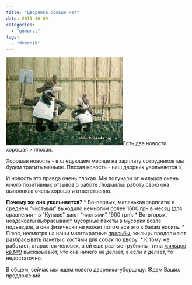 ```yaml
---
title: "Дворника больше нет"
date: 2011-10-09
categories: 
  - "general"
tags: 
  - "dvornik"
---
```


![](/wp-content/uploads/2011/10/dvornik2.jpg "Дворник ОСББ")Есть две новости: хорошая и плохая.

Хорошая новость - в следующем месяце на зарплату сотрудников мы будем тратить меньше. Плохая новость - наш дворник увольняется :(

И новость это правда очень плохая. Мы получали от жильцов очень много позитивных отзывов о работе Людмилы: работу свою она выполняла очень хорошо и ответственно.

**Почему же она увольняется?** \* Во-первых, маленькая зарплата: в среднем "чистыми" выходило немногим более 1600 грн в месяц (для сравнения - в "Купаве" дают "чистыми" 1900 грн). \* Во-вторых, неадекваты выбрасывают мусорные пакеты в мусорки возле подъездов, а она физически не может потом все это к бакам носить. \* Плюс, несмотря на наши <!--more-->многократные [просьбы](https://docs.google.com/viewer?a=v&pid=explorer&chrome=true&srcid=0BxE2NQlPHqm_NzYyYzJiN2UtNDI0Yy00MThjLThlZWQtZDBlNjUxMGQwYmU3&hl=en_GB "Вестник ОСББ №7"), жильцы продолжают разбрасывать пакеты с костями для собак по двору. \* К тому же работает, старается человек, а ей еще разные грубияны, типа [жильцов кв.№9](http://shevchenko4a.brovary.org/sabotaj/ "Жильцы кв.№9") высказывают, что она ничего не делает, а если и делает, то недостаточно.

В общем, сейчас мы ищем нового дворника-уборщицу. Ждем Ваших предложений.
